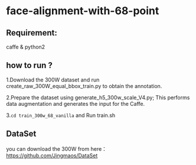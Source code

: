 # face-alignment-with-68-point

## Requirement:

caffe & python2




## how to run ? 

1.Download the 300W dataset and run create_raw_300W_equal_bbox_train.py to obtain the annotation.

2.Prepare the dataset using generate_h5_300w_scale_V4.py; This performs data augmentation and generates the input for the Caffe.

3.`cd train_300w_68_vanilla` and Run train.sh 

## DataSet
you can download the 300W from here： https://github.com/Jingmaos/DataSet
